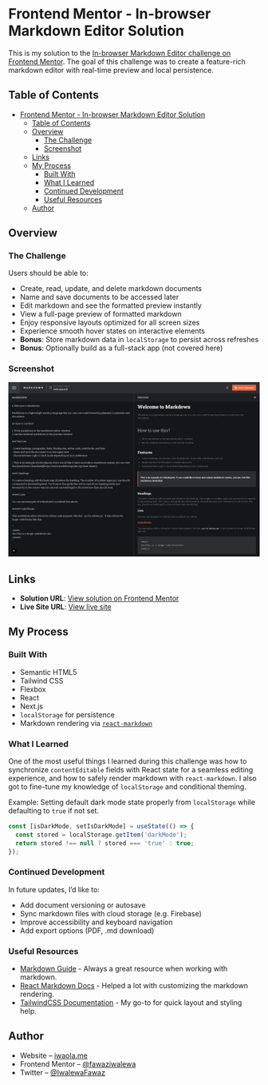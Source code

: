 # Frontend Mentor - In-browser Markdown Editor Solution

This is my solution to the [In-browser Markdown Editor challenge on Frontend Mentor](https://www.frontendmentor.io/challenges/inbrowser-markdown-editor-r16TrrQX9). The goal of this challenge was to create a feature-rich markdown editor with real-time preview and local persistence.

## Table of Contents

- [Frontend Mentor - In-browser Markdown Editor Solution](#frontend-mentor---in-browser-markdown-editor-solution)
  - [Table of Contents](#table-of-contents)
  - [Overview](#overview)
    - [The Challenge](#the-challenge)
    - [Screenshot](#screenshot)
  - [Links](#links)
  - [My Process](#my-process)
    - [Built With](#built-with)
    - [What I Learned](#what-i-learned)
    - [Continued Development](#continued-development)
    - [Useful Resources](#useful-resources)
  - [Author](#author)

## Overview

### The Challenge

Users should be able to:

- Create, read, update, and delete markdown documents
- Name and save documents to be accessed later
- Edit markdown and see the formatted preview instantly
- View a full-page preview of formatted markdown
- Enjoy responsive layouts optimized for all screen sizes
- Experience smooth hover states on interactive elements
- **Bonus**: Store markdown data in `localStorage` to persist across refreshes
- **Bonus**: Optionally build as a full-stack app (not covered here)

### Screenshot

![App Screenshot](./preview.png)

## Links

- **Solution URL**: [View solution on Frontend Mentor](https://www.frontendmentor.io/solutions/inbrowser-markdown-editor-react-tailwind)
- **Live Site URL**: [View live site](https://in-browser-markdown-editor-tau.vercel.app/)

## My Process

### Built With

- Semantic HTML5
- Tailwind CSS
- Flexbox
- React
- Next.js
- `localStorage` for persistence
- Markdown rendering via [`react-markdown`](https://github.com/remarkjs/react-markdown)

### What I Learned

One of the most useful things I learned during this challenge was how to synchronize `contentEditable` fields with React state for a seamless editing experience, and how to safely render markdown with `react-markdown`. I also got to fine-tune my knowledge of `localStorage` and conditional theming.

Example: Setting default dark mode state properly from `localStorage` while defaulting to `true` if not set.

```js
const [isDarkMode, setIsDarkMode] = useState(() => {
  const stored = localStorage.getItem('darkMode');
  return stored !== null ? stored === 'true' : true;
});
```

### Continued Development

In future updates, I’d like to:

- Add document versioning or autosave
- Sync markdown files with cloud storage (e.g. Firebase)
- Improve accessibility and keyboard navigation
- Add export options (PDF, .md download)

### Useful Resources

- [Markdown Guide](https://www.markdownguide.org/) - Always a great resource when working with markdown.
- [React Markdown Docs](https://github.com/remarkjs/react-markdown) - Helped a lot with customizing the markdown rendering.
- [TailwindCSS Documentation](https://tailwindcss.com/docs) - My go-to for quick layout and styling help.

## Author

- Website – [iwaola.me](https://iwaola.me)
- Frontend Mentor – [@fawaziwalewa](https://www.frontendmentor.io/profile/fawaziwalewa)
- Twitter – [@IwalewaFawaz](https://twitter.com/IwalewaFawaz)
